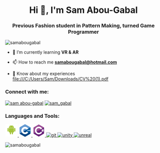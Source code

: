 <h1 align="center">Hi 👋, I'm Sam Abou-Gabal</h1>
<h3 align="center">Previous Fashion student in Pattern Making, turned Game Programmer</h3>

<p align="left"> <img src="https://komarev.com/ghpvc/?username=samabougabal&label=Profile%20views&color=0e75b6&style=flat" alt="samabougabal" /> </p>

- 🌱 I’m currently learning **VR & AR**

- 📫 How to reach me **samabougabal@hotmail.com**

- 📄 Know about my experiences [file:///C:/Users/Sam/Downloads/CV%20(1).pdf](file:///C:/Users/Sam/Downloads/CV%20(1).pdf)

<h3 align="left">Connect with me:</h3>
<p align="left">
<a href="https://linkedin.com/in/sam abou-gabal" target="blank"><img align="center" src="https://raw.githubusercontent.com/rahuldkjain/github-profile-readme-generator/master/src/images/icons/Social/linked-in-alt.svg" alt="sam abou-gabal" height="30" width="40" /></a>
<a href="https://instagram.com/sam_gabal" target="blank"><img align="center" src="https://raw.githubusercontent.com/rahuldkjain/github-profile-readme-generator/master/src/images/icons/Social/instagram.svg" alt="sam_gabal" height="30" width="40" /></a>
</p>

<h3 align="left">Languages and Tools:</h3>
<p align="left"> <a href="https://developer.android.com" target="_blank" rel="noreferrer"> <img src="https://raw.githubusercontent.com/devicons/devicon/master/icons/android/android-original-wordmark.svg" alt="android" width="40" height="40"/> </a> <a href="https://www.w3schools.com/cpp/" target="_blank" rel="noreferrer"> <img src="https://raw.githubusercontent.com/devicons/devicon/master/icons/cplusplus/cplusplus-original.svg" alt="cplusplus" width="40" height="40"/> </a> <a href="https://www.w3schools.com/cs/" target="_blank" rel="noreferrer"> <img src="https://raw.githubusercontent.com/devicons/devicon/master/icons/csharp/csharp-original.svg" alt="csharp" width="40" height="40"/> </a> <a href="https://git-scm.com/" target="_blank" rel="noreferrer"> <img src="https://www.vectorlogo.zone/logos/git-scm/git-scm-icon.svg" alt="git" width="40" height="40"/> </a> <a href="https://unity.com/" target="_blank" rel="noreferrer"> <img src="https://www.vectorlogo.zone/logos/unity3d/unity3d-icon.svg" alt="unity" width="40" height="40"/> </a> <a href="https://unrealengine.com/" target="_blank" rel="noreferrer"> <img src="https://raw.githubusercontent.com/kenangundogan/fontisto/036b7eca71aab1bef8e6a0518f7329f13ed62f6b/icons/svg/brand/unreal-engine.svg" alt="unreal" width="40" height="40"/> </a> </p>

<p><img align="center" src="https://github-readme-stats.vercel.app/api/top-langs?username=samabougabal&show_icons=true&locale=en&layout=compact" alt="samabougabal" /></p>
